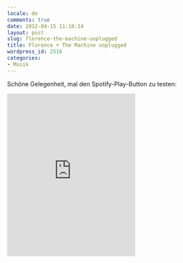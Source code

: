 ```yaml
---
locale: de
comments: true
date: 2012-04-15 11:10:14
layout: post
slug: florence-the-machine-unplugged
title: Florence + The Machine unplugged
wordpress_id: 2516
categories:
- Musik
---
```


Schöne Gelegenheit, mal den Spotify-Play-Button zu testen:

<iframe src="https://embed.spotify.com/?uri=spotify:album:11JHRCPKllt4DDiaaBi3Kl" width="300" height="380" frameborder="0" allowtransparency="true"></iframe>

